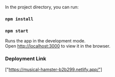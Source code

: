 In the project directory, you can run:
### `npm install`
### `npm start`

Runs the app in the development mode.\
Open [http://localhost:3000](http://localhost:3000) to view it in the browser.



### Deployment Link

["https://musical-hamster-b2b299.netlify.app/"]




